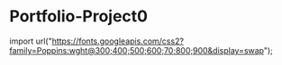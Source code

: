 # Portfolio-Project0
 
import url("https://fonts.googleapis.com/css2?family=Poppins:wght@300;400;500;600;70;800;900&display=swap");
